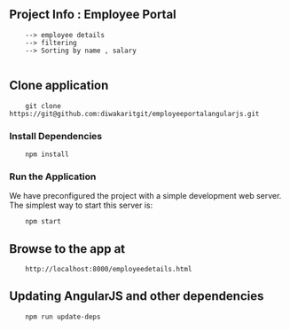 ## Project Info : Employee Portal

```
    --> employee details 
    --> filtering
    --> Sorting by name , salary
    
```
## Clone application

```
    git clone https://git@github.com:diwakaritgit/employeeportalangularjs.git
```

### Install Dependencies

```
    npm install
```

### Run the Application

We have preconfigured the project with a simple development web server. The simplest way to start
this server is:

```
    npm start
```

## Browse to the app at

```
    http://localhost:8000/employeedetails.html
```

## Updating AngularJS and other dependencies

```
    npm run update-deps
```

